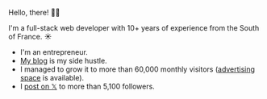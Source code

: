 Hello, there! 👋🏻

I'm a full-stack web developer with 10+ years of experience from the South of France. ☀️

- I'm an entrepreneur.
- [My blog](https://benjamincrozat.com) is my side hustle.
- I managed to grow it to more than 60,000 monthly visitors ([advertising space](https://benjamincrozat.com/media-kit) is available).
- I [post on 𝕏](https://twitter.com/benjamincrozat) to more than 5,100 followers.
